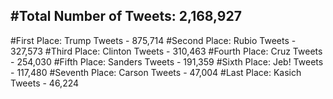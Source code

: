 #Total Number of Tweets: 2,168,927 
---
#First Place: Trump Tweets - 875,714
#Second Place: Rubio Tweets - 327,573
#Third Place: Clinton Tweets - 310,463
#Fourth Place: Cruz Tweets - 254,030
#Fifth Place: Sanders Tweets - 191,359
#Sixth Place: Jeb! Tweets - 117,480
#Seventh Place: Carson Tweets - 47,004
#Last Place: Kasich Tweets - 46,224
